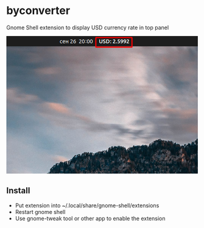 # byconverter
Gnome Shell extension to display USD currency rate in top panel

![Screenshot](doc/screenshot.png)

## Install
* Put extension into ~/.local/share/gnome-shell/extensions
* Restart gnome shell
* Use gnome-tweak tool or other app to enable the extension
